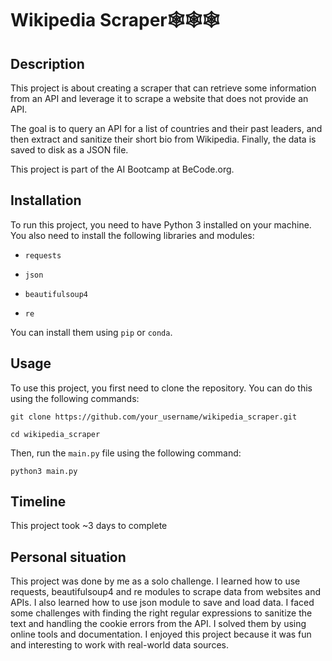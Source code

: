 # Wikipedia Scraper🕸️🕸️🕸️

## Description

This project is about creating a scraper that can retrieve some information from an API and leverage it to scrape a website that does not provide an API. 

The goal is to query an API for a list of countries and their past leaders, and then extract and sanitize their short bio from Wikipedia. Finally, the data is saved to disk as a JSON file.

This project is part of the AI Bootcamp at BeCode.org.

## Installation

To run this project, you need to have Python 3 installed on your machine. You also need to install the following libraries and modules:

- ```requests```

- ```json```

- ```beautifulsoup4```

- ```re```

You can install them using ```pip``` or ```conda```.

## Usage

To use this project, you first need to clone the repository. You can do this using the following commands:

```git clone https://github.com/your_username/wikipedia_scraper.git```

```cd wikipedia_scraper```

Then, run the `main.py` file using the following command:

```python3 main.py```

## Timeline

This project took ~3 days to complete

## Personal situation

This project was done by me as a solo challenge. I learned how to use requests, beautifulsoup4 and re modules to scrape data from websites and APIs. I also learned how to use json module to save and load data. I faced some challenges with finding the right regular expressions to sanitize the text and handling the cookie errors from the API. I solved them by using online tools and documentation. I enjoyed this project because it was fun and interesting to work with real-world data sources.



